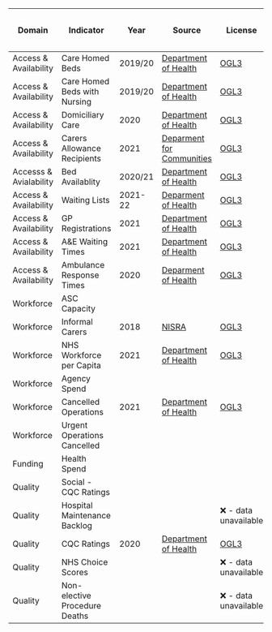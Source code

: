 | Domain | Indicator | Year | Source | License | Indicator Code Added to `R/` | Data Added to `data/` |
| --- | --- | --- | --- | --- | --- | --- |
| Access & Availability | Care Homed Beds | 2019/20 | [Department of Health](https://www.health-ni.gov.uk/publications/statistics-community-care-adults-northern-ireland-201920) | [OGL3](https://www.health-ni.gov.uk/crown-copyright) | :heavy_check_mark: | :heavy_check_mark: |
| Access & Availability | Care Homed Beds with Nursing | 2019/20 | [Department of Health](https://www.health-ni.gov.uk/publications/statistics-community-care-adults-northern-ireland-201920) | [OGL3](https://www.health-ni.gov.uk/crown-copyright) | :heavy_check_mark: | :heavy_check_mark: |
| Access & Availability | Domiciliary Care | 2020 | [Department of Health](https://www.health-ni.gov.uk/publications/domiciliary-care-services-adults-northern-ireland-2020) | [OGL3](https://www.health-ni.gov.uk/crown-copyright) | :heavy_check_mark: | :heavy_check_mark: |
| Access & Availability | Carers Allowance Recipients | 2021 | [Deparment for Communities](https://www.communities-ni.gov.uk/publications/benefits-statistics-summary-publication-national-statistics-may-2021) | [OGL3](https://www.communities-ni.gov.uk/crown-copyright) | :x: - data at LGD, not HSCT level | :x: |
| Accesss & Avialability | Bed Availablity | 2020/21 | [Department of Health](https://www.health-ni.gov.uk/publications/hospital-statistics-inpatient-and-day-case-activity-202021) | [OGL3](https://www.health-ni.gov.uk/crown-copyright) | :heavy_check_mark: | :heavy_check_mark: |
| Access & Availability | Waiting Lists | 2021-22 | [Deparment of Health](https://www.health-ni.gov.uk/publications/northern-ireland-waiting-time-statistics-outpatient-waiting-times-june-2021) | [OGL3](https://www.health-ni.gov.uk/crown-copyright) | :heavy_check_mark: | :heavy_check_mark: |
| Access & Availability | GP Registrations | 2021 | [Department of Health](https://www.ninis2.nisra.gov.uk/InteractiveMaps/Health%20and%20Social%20Care/Health%20Care%20System/GP%20Registrations/datalinks.html) | [OGL3](https://www.health-ni.gov.uk/crown-copyright) | :heavy_check_mark: | :heavy_check_mark: |
| Access & Availability | A&E Waiting Times | 2021 | [Department of Health](https://www.health-ni.gov.uk/articles/emergency-care-waiting-times) | [OGL3](https://www.health-ni.gov.uk/crown-copyright) | :heavy_check_mark: | :heavy_check_mark: |
| Access & Availability | Ambulance Response Times | 2020 | [Deparment of Health](https://www.ninis2.nisra.gov.uk/public/Theme.aspx?themeNumber=134&themeName=Health+and+Social+Care) | [OGL3](https://www.ninis2.nisra.gov.uk/public/terms.aspx) | :heavy_check_mark: | :heavy_check_mark: |
| Workforce | ASC Capacity | | | | :x: - data unavailable| :x: |
| Workforce | Informal Carers | 2018 | [NISRA](https://www.nisra.gov.uk/) | [OGL3](https://www.nationalarchives.gov.uk/doc/open-government-licence/version/3/) | :heavy_check_mark: | :heavy_check_mark: |
| Workforce | NHS Workforce per Capita | 2021 | [Department of Health](https://www.health-ni.gov.uk/publications/northern-ireland-health-and-social-care-hsc-key-facts-workforce-bulletin-june-2021) | [OGL3](https://www.ninis2.nisra.gov.uk/public/terms.aspx) | :heavy_check_mark: | :heavy_check_mark: |
| Workforce | Agency Spend | | | | :x: - data unavailable| :x: |
| Workforce | Cancelled Operations | 2021 | [Department of Health](http://www.health-ni.gov.uk/publications/hospital-statistics-outpatient-activity-statistics-202021) | [OGL3](https://www.health-ni.gov.uk/crown-copyright) | :heavy_check_mark: | :heavy_check_mark:  |
| Workforce | Urgent Operations Cancelled | | | | :x: - data unavailable| :x: |
| Funding | Health Spend | | | | :x: - data unavailable| :x: |
| Quality | Social - CQC Ratings| | | | :x: - data unavailable| :x: |
| Quality | Hospital Maintenance Backlog | | | :x: - data unavailable| :x: |
| Quality | CQC Ratings | 2020 | [Department of Health](https://www.health-ni.gov.uk/publications/quality-and-outcomes-framework-qof-achievement-data-201920) | [OGL3](https://www.health-ni.gov.uk/crown-copyright) | :heavy_check_mark: | :heavy_check_mark: |
| Quality | NHS Choice Scores | | | :x: - data unavailable| :x: |
| Quality | Non-elective Procedure Deaths | | | :x: - data unavailable| :x: |